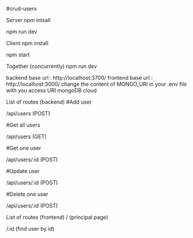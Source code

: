 #crud-users

Server
npm intsall

npm run dev

Client
npm install

npm start

Together (concurrently)
npm run dev

backend base url : http://localhost:3700/
frontend base url : http://localhost:3000/
change the content of MONGO_URI in your .env file with you access URI mongoDB cloud

List of routes (backend)
#Add user

/api/users (POST)

#Get all users

/api/users (GET)

#Get one user

/api/users/:id (POST)

#Update user

/api/users/:id (POST)

#Delete one user

/api/users/:id (POST)

List of routes (frontend)
/ (principal page)

/:id (find user by id)
